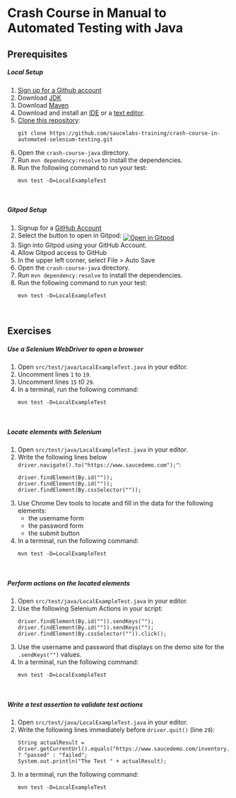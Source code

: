 # Crash Course in Manual to Automated Testing with Java

## Prerequisites
##### Local Setup
1. <a href="https://github.com/join" target="_blank">Sign up for a Github account</a>
2. Download [JDK](https://www.oracle.com/java/technologies/javase-downloads.html)
3. Download [Maven](https://maven.apache.org/download.cgi) 
4. Download and install an [IDE](https://www.jetbrains.com/idea/download/) or a [text editor](https://www.sublimetext.com/3).
5. [Clone this repository](https://github.com/saucelabs-training/crash-course-in-automated-selenium-testing.git):
    ```
    git clone https://github.com/saucelabs-training/crash-course-in-automated-selenium-testing.git
    ```
5. Open the `crash-course-java` directory.
6. Run `mvn dependency:resolve` to install the dependencies.
7. Run the following command to run your test:
    ```
    mvn test -D=LocalExampleTest
    ```
<br />

##### Gitpod Setup
1. Signup for a [GitHub Account](https://help.github.com/en/github/getting-started-with-github/signing-up-for-a-new-github-account)
2. Select the button to open in Gitpod: <a href="https://gitpod.io/#https://github.com/saucelabs-training/crash-course-in-automated-selenium-testing/tree/master/crash-course-ruby"><img src="open-in-gitpod.png" align="middle" title="Open in Gitpod"></a>
3. Sign into Gitpod using your GitHub Account.
4. Allow Gitpod access to GitHub
5. In the upper left corner, select File > Auto Save
6. Open the `crash-course-java` directory.
7. Run `mvn dependency:resolve` to install the dependencies.
8. Run the following command to run your test:
    ```
    mvn test -D=LocalExampleTest
    ```
<br />

## Exercises

##### Use a Selenium WebDriver to open a browser
1. Open `src/test/java/LocalExampleTest.java` in your editor.
2. Uncomment lines `1` to `19`.
3. Uncomment lines `15` t0 `29`.
4. In a terminal, run the following command:
    ```
    mvn test -D=LocalExampleTest
    ```
   
<br />

##### Locate elements with Selenium
1. Open `src/test/java/LocalExampleTest.java` in your editor.
2. Write the following lines below `driver.navigate().to("https://www.saucedemo.com");"`:
    ```
    driver.findElement(By.id(""));
    driver.findElement(By.id(""));
    driver.findElement(By.cssSelector(""));
    ```
3. Use Chrome Dev tools to locate and fill in the data for the following elements:
    * the username form
    * the password form
    * the submit button
4. In a terminal, run the following command:
    ```
    mvn test -D=LocalExampleTest
    ```   

<br />

##### Perform actions on the located elements
1. Open `src/test/java/LocalExampleTest.java` in your editor.
2. Use the following Selenium Actions in your script:
    ```
    driver.findElement(By.id("")).sendKeys("");
    driver.findElement(By.id("")).sendKeys("");
    driver.findElement(By.cssSelector("")).click();
    ```
3. Use the username and password that displays on the demo site for the `.sendKeys("")` values.
4. In a terminal, run the following command:
    ```
    mvn test -D=LocalExampleTest
    ```

<br />

##### Write a test assertion to validate test actions
1. Open `src/test/java/LocalExampleTest.java` in your editor.
2. Write the following lines immediately before `driver.quit()` (line `29`):
   ```
   String actualResult = driver.getCurrentUrl().equals("https://www.saucedemo.com/inventory.html") ? "passed" : "failed";
   System.out.println("The Test " + actualResult);
   ```
3. In a terminal, run the following command:
    ```
    mvn test -D=LocalExampleTest
    ```
   
<br />